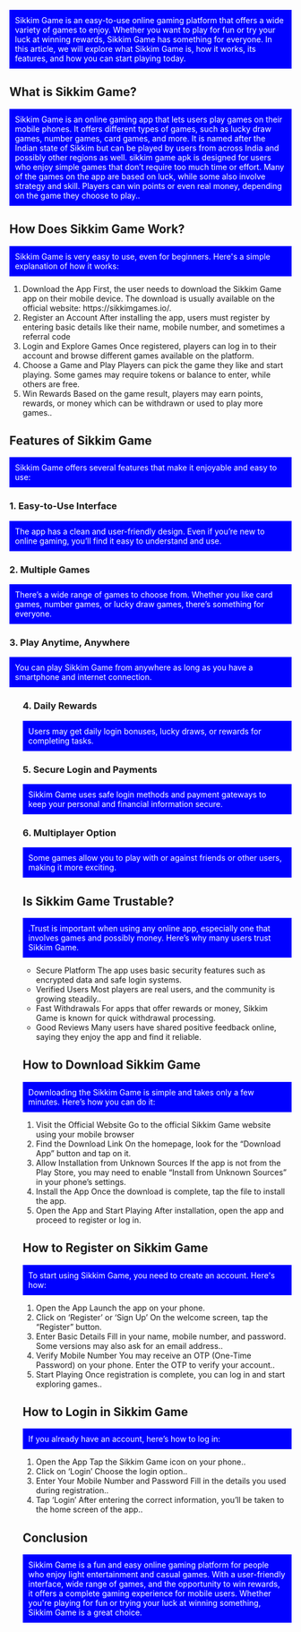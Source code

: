 <!DOCTYPE html>
<html lang="en">
<head>
  <style>
   h, p {
      background-color: blue;
      color: white;
      padding: 10px;
    }
  </style>
<title>Sikkim Game</title>
</head>
<body>
<p>Sikkim Game is an easy-to-use online gaming platform that offers a wide variety of games to enjoy. Whether you want to play for fun or try your luck at winning rewards, Sikkim Game has something for everyone. In this article, we will explore what Sikkim Game is, how it works, its features, and how you can start playing today.</p>
<h2>What is Sikkim Game?</h2>
<p>Sikkim Game is an online gaming app that lets users play games on their mobile phones. It offers different types of games, such as lucky draw games, number games, card games, and more. It is named after the Indian state of Sikkim but can be played by users from across India and possibly other regions as well.
sikkim game apk is designed for users who enjoy simple games that don’t require too much time or effort. Many of the games on the app are based on luck, while some also involve strategy and skill. Players can win points or even real money, depending on the game they choose to play..</p>
<h2>How Does Sikkim Game Work?</h2>
<p>Sikkim Game is very easy to use, even for beginners. Here's a simple explanation of how it works:</p>
<ol><li>Download the App First, the user needs to download the Sikkim Game app on their mobile device. The download is usually available on the official website: https://sikkimgames.io/.</li>
<li>Register an Account After installing the app, users must register by entering basic details like their name, mobile number, and sometimes a referral code</li>
<li>Login and Explore Games Once registered, players can log in to their account and browse different games available on the platform.</li>
<li>Choose a Game and Play Players can pick the game they like and start playing. Some games may require tokens or balance to enter, while others are free.</li>
<li>Win Rewards Based on the game result, players may earn points, rewards, or money which can be withdrawn or used to play more games..</li>
</ol>
<h2>Features of Sikkim Game</h2>
<p>Sikkim Game offers several features that make it enjoyable and easy to use:</p>
<h3>1. Easy-to-Use Interface</h3>
<p>The app has a clean and user-friendly design. Even if you’re new to online gaming, you’ll find it easy to understand and use.</p>
<h3>2. Multiple Games</h3>
<p>There’s a wide range of games to choose from. Whether you like card games, number games, or lucky draw games, there’s something for everyone.</p>
<h3>3. Play Anytime, Anywhere</h3>
<p>You can play Sikkim Game from anywhere as long as you have a smartphone and internet connection.</p>
<ul>
<h3>4. Daily Rewards</h3>
<p>Users may get daily login bonuses, lucky draws, or rewards for completing tasks.</p>
<h3>5. Secure Login and Payments</h3>
<p>Sikkim Game uses safe login methods and payment gateways to keep your personal and financial information secure.</p>
<h3>6. Multiplayer Option</h3>
<p>Some games allow you to play with or against friends or other users, making it more exciting.</p>
<h2>Is Sikkim Game Trustable?</h2>
<p>.Trust is important when using any online app, especially one that involves games and possibly money. Here’s why many users trust Sikkim Game.</p>
<ul>
<li>Secure Platform The app uses basic security features such as encrypted data and safe login systems.</li>
<li>Verified Users Most players are real users, and the community is growing steadily..</li>
<li>Fast Withdrawals For apps that offer rewards or money, Sikkim Game is known for quick withdrawal processing.</li>
<li>Good Reviews Many users have shared positive feedback online, saying they enjoy the app and find it reliable.</li>
</ul>
<h2>How to Download Sikkim Game</h2>
<p>Downloading the Sikkim Game is simple and takes only a few minutes. Here’s how you can do it:</p>
<ol>
<li>Visit the Official Website Go to the official Sikkim Game website using your mobile browser</li>
<li>Find the Download Link On the homepage, look for the “Download App” button and tap on it.</li>
<li>Allow Installation from Unknown Sources If the app is not from the Play Store, you may need to enable “Install from Unknown Sources” in your phone’s settings.</li>
<li>Install the App Once the download is complete, tap the file to install the app.</li>
<li>Open the App and Start Playing After installation, open the app and proceed to register or log in.</li>
</ol>
<h2>How to Register on Sikkim Game</h2>
<p>To start using Sikkim Game, you need to create an account. Here's how:</p>
<ol>
<li>Open the App Launch the app on your phone.</li>
<li>Click on ‘Register’ or ‘Sign Up’ On the welcome screen, tap the “Register” button.</li>
<li>Enter Basic Details Fill in your name, mobile number, and password. Some versions may also ask for an email address..</li>
<li>Verify Mobile Number You may receive an OTP (One-Time Password) on your phone. Enter the OTP to verify your account..</li>
<li>Start Playing Once registration is complete, you can log in and start exploring games..</li>
</ol>
<h2>How to Login in Sikkim Game</h2>
<p>If you already have an account, here’s how to log in:</p>
<ol>
<li>Open the App Tap the Sikkim Game icon on your phone..</li>
<li>Click on ‘Login’ Choose the login option..</li>
<li>Enter Your Mobile Number and Password Fill in the details you used during registration..</li>
<li>Tap ‘Login’ After entering the correct information, you’ll be taken to the home screen of the app..</li>
</ol>
<h2>Conclusion</h2>
<p>Sikkim Game is a fun and easy online gaming platform for people who enjoy light entertainment and casual games. With a user-friendly interface, wide range of games, and the opportunity to win rewards, it offers a complete gaming experience for mobile users. Whether you're playing for fun or trying your luck at winning something, Sikkim Game is a great choice.</p>
</body>
</html>


